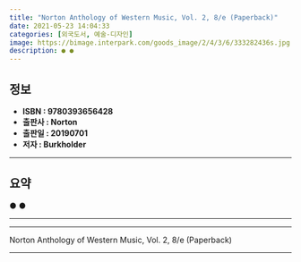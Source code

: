 ```yaml
---
title: "Norton Anthology of Western Music, Vol. 2, 8/e (Paperback)"
date: 2021-05-23 14:04:33
categories: [외국도서, 예술-디자인]
image: https://bimage.interpark.com/goods_image/2/4/3/6/333282436s.jpg
description: ● ●
---
```


## **정보**

- **ISBN : 9780393656428**
- **출판사 : Norton**
- **출판일 : 20190701**
- **저자 : Burkholder**

------



## **요약**

●  ●  

------



------


Norton Anthology of Western Music, Vol. 2, 8/e (Paperback) 

------


